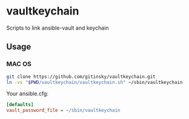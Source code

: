 # vaultkeychain
Scripts to link ansible-vault and keychain

## Usage
### MAC OS

```bash
git clone https://github.com/gitinsky/vaultkeychain.git
ln -vs "$PWD/vaultkeychain/vaultkeychain.sh" ~/sbin/vaultkeychain
```

Your ansible.cfg:

```ini
[defaults]
vault_password_file = ~/sbin/vaultkeychain
```

